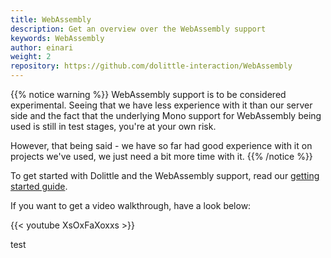 ```yaml
---
title: WebAssembly
description: Get an overview over the WebAssembly support
keywords: WebAssembly
author: einari
weight: 2
repository: https://github.com/dolittle-interaction/WebAssembly
---
```

{{% notice warning %}}
WebAssembly support is to be considered experimental.
Seeing that we have less experience with it than our server side and the fact
that the underlying Mono support for WebAssembly being used is still in test
stages, you're at your own risk.

However, that being said - we have so far had good experience with it on projects
we've used, we just need a bit more time with it.
{{% /notice %}}

To get started with Dolittle and the WebAssembly support, read our
[getting started guide](./getting_started).

If you want to get a video walkthrough, have a look below:

{{< youtube XsOxFaXoxxs >}}

test
